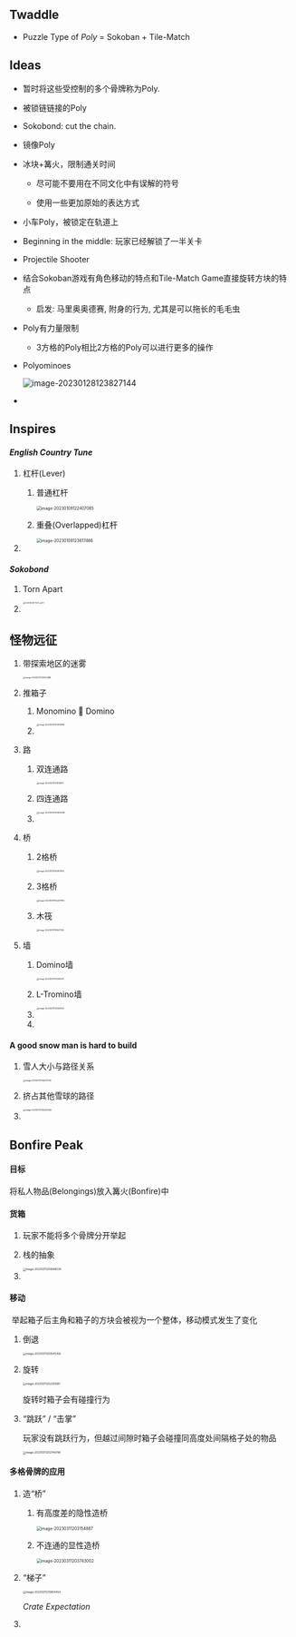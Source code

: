 ## Twaddle

- Puzzle Type of *Poly* = Sokoban + Tile-Match

## Ideas

- 暂时将这些受控制的多个骨牌称为Poly.

- 被锁链链接的Poly

- Sokobond: cut the chain.

- 镜像Poly

- 冰块+篝火，限制通关时间
  - 尽可能不要用在不同文化中有误解的符号

  - 使用一些更加原始的表达方式

- 小车Poly，被锁定在轨道上

- Beginning in the middle: 玩家已经解锁了一半关卡

- Projectile Shooter

- 结合Sokoban游戏有角色移动的特点和Tile-Match Game直接旋转方块的特点
  - 启发: 马里奥奥德赛, 附身的行为, 尤其是可以拖长的毛毛虫

- Poly有力量限制
  - 3方格的Poly相比2方格的Poly可以进行更多的操作

- Polyominoes

  ![image-20230128123827144](Game%20Design.assets/image-20230128123827144.png)

- 



## Inspires

#### *English Country Tune*

1.   杠杆(Lever)

     1.   普通杠杆

          <img src="Game%20Design.assets/image-20230108122407085.png" alt="image-20230108122407085" style="zoom:50%;" />

     2.   重叠(Overlapped)杠杆

          <img src="Game%20Design.assets/image-20230108123617466.png" alt="image-20230108123617466" style="zoom:50%;" />

2.   



#### *Sokobond*

1.   Torn Apart

     <img src="Game%20Design.assets/sokobond-torn_part.gif" alt="sokobond-torn_part" style="zoom: 25%;" />

2.   



## 怪物远征

1.   带探索地区的迷雾

     <img src="Game%20Design.assets/image-20230311121354486.png" alt="image-20230311121354486" style="zoom: 25%;" />

2.   推箱子

     1.   Monomino 🔁 Domino

          <img src="Game%20Design.assets/image-20230311130412809.png" alt="image-20230311130412809" style="zoom:25%;" />

     2.   

3.   路

     1.   双连通路

          <img src="Game%20Design.assets/image-20230311121914901.png" alt="image-20230311121914901" style="zoom:25%;" />

     2.   四连通路

          <img src="Game%20Design.assets/image-20230311122833086.png" alt="image-20230311122833086" style="zoom:25%;" />

     3.   

4.   桥

     1.   2格桥

          <img src="Game%20Design.assets/image-20230311125617605.png" alt="image-20230311125617605" style="zoom:25%;" />

     2.   3格桥

          <img src="Game%20Design.assets/image-20230311125207905.png" alt="image-20230311125207905" style="zoom:25%;" />

     3.   木筏

          <img src="Game%20Design.assets/image-20230311131537133.png" alt="image-20230311131537133" style="zoom:25%;" />

5.   墙

     1.   Domino墙

          <img src="Game%20Design.assets/image-20230311132935411.png" alt="image-20230311132935411" style="zoom:25%;" />

     2.   L-Tromino墙

          <img src="Game%20Design.assets/image-20230311132512957.png" alt="image-20230311132512957" style="zoom: 25%;" />

     3.   

     4.   

#### A good snow man is hard to build

1.   雪人大小与路径关系

     <img src="Game%20Design.assets/image-20230311134237335.png" alt="image-20230311134237335" style="zoom:25%;" />

2.   挤占其他雪球的路径

     <img src="Game%20Design.assets/image-20230311135043360.png" alt="image-20230311135043360" style="zoom:25%;" />

3.   

## Bonfire Peak

#### 目标

将私人物品(Belongings)放入篝火(Bonfire)中

#### 货箱

1.   玩家不能将多个骨牌分开举起

2.   栈的抽象

     <img src="Game%20Design.assets/image-20230311204948034.png" alt="image-20230311204948034" style="zoom:33%;" />

3.   

#### 移动

​	举起箱子后主角和箱子的方块会被视为一个整体，移动模式发生了变化

1.   倒退

     <img src="Game%20Design.assets/image-20230311200545356.png" alt="image-20230311200545356" style="zoom:33%;" />

2.   旋转

     <img src="Game%20Design.assets/image-20230311202255681.png" alt="image-20230311202255681" style="zoom:33%;" />

     旋转时箱子会有碰撞行为

3.   “跳跃” / “击掌”

     玩家没有跳跃行为，但越过间隙时箱子会碰撞同高度处间隔格子处的物品

     <img src="Game%20Design.assets/image-20230311202744748.png" alt="image-20230311202744748" style="zoom: 33%;" />

#### 多格骨牌的应用

1.   造“桥”

     1.   有高度差的隐性造桥

          <img src="Game%20Design.assets/image-20230311203154887.png" alt="image-20230311203154887" style="zoom:50%;" />

     2.   不连通的显性造桥

          <img src="Game%20Design.assets/image-20230311203743002.png" alt="image-20230311203743002" style="zoom:50%;" />

2.   “梯子”

     <img src="Game%20Design.assets/image-20230311213804454.png" alt="image-20230311213804454" style="zoom:33%;" />

     *Crate Expectation*

3.   



